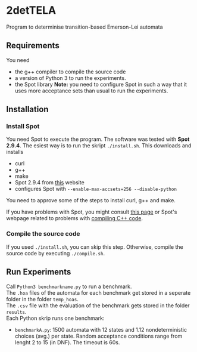# 2detTELA
Program to determinise transition-based Emerson-Lei automata

## Requirements
You need 
- the g++ compiler to compile the source code 
- a version of Python 3 to run the experiments. 
- the Spot library **Note:** you need to configure Spot in such a way that it uses more acceptance sets than usual to run the experiments.

## Installation
### Install Spot 

You need Spot to execute the program. The software was tested with **Spot 2.9.4**. The esiest way is to run the skript `./install.sh`. This downloads and installs
- curl
- g++ 
- make
- Spot 2.9.4 from [this](https://www.lrde.epita.fr/dload/spot/) website
- configures Spot with `--enable-max-accsets=256 --disable-python`

You need to approve some of the steps to install curl, g++ and make.
 
If you have problems with Spot, you might consult [this page](https://spot.lrde.epita.fr/install.html) or Spot's webpage related to problems with [compiling C++ code](https://spot.lrde.epita.fr/compile.html).

### Compile the source code
If you used `./install.sh`, you can skip this step. Otherwise, compile the source code  by executing `./compile.sh`. 
## Run Experiments
Call `Python3 benchmarkname.py` to run a benchmark.  
The `.hoa` files of the automata for each benchmark get stored in a seperate folder in the folder `temp_hoas`.  
The `.csv` file with the evaluation of the benchmark gets stored in the folder `results`.  
Each Python skrip runs one benchmark:
- `benchmarkA.py`: 1500 automata with 12 states and 1.12 nondeterministic choices (avg.) per state. Random acceptance conditions range from lenght 2 to 15 (in DNF). The timeout is 60s.
